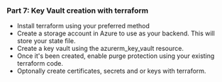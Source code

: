### Part 7: Key Vault creation with terraform

- Install terraform using your preferred method
- Create a storage account in Azure to use as your backend. This will store your state file.
- Create a key vault using the azurerm_key_vault resource.
- Once it's been created, enable purge protection using your existing terraform code. 
- Optonally create certificates, secrets and or keys with terraform. 